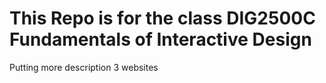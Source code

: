 # This Repo is for the class DIG2500C Fundamentals of Interactive Design
Putting more description 
3 websites
